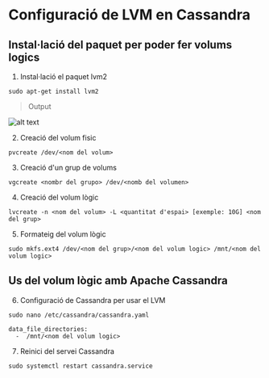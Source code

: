 # Configuració de LVM en Cassandra

## Instal·lació del paquet per poder fer volums logics

1. Instal·lació el paquet lvm2
```
sudo apt-get install lvm2
```
> Output

 ![alt text](../../images/CASSANDRA/CONFIGURACIÓ/LVM/1.jpg)

2. Creació del volum fisic

```
pvcreate /dev/<nom del volum>
```

3. Creació d'un grup de volums

```
vgcreate <nombr del grupo> /dev/<nomb del volumen>
```

4. Creació del volum lògic

```
lvcreate -n <nom del volum> -L <quantitat d'espai> [exemple: 10G] <nom del grup>
```

5. Formateig del volum lògic
```
sudo mkfs.ext4 /dev/<nom del grup>/<nom del volum logic> /mnt/<nom del volum logic>
```

## Us del volum lògic amb Apache Cassandra

6. Configuració de Cassandra per usar el LVM

```
sudo nano /etc/cassandra/cassandra.yaml

data_file_directories:
  -  /mnt/<nom del volum logic>
```

7. Reinici del servei Cassandra

```
sudo systemctl restart cassandra.service
```